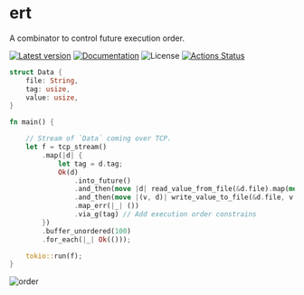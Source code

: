 # ert

A combinator to control future execution order.

[![Latest version](https://img.shields.io/crates/v/ert.svg)](https://crates.io/crates/ert)
[![Documentation](https://docs.rs/ert/badge.svg)](https://docs.rs/ert)
![License](https://img.shields.io/crates/l/ert.svg)
[![Actions Status](https://github.com/YushiOMOTE/ert/workflows/Rust/badge.svg)](https://github.com/YushiOMOTE/ert/actions)


```rust
struct Data {
    file: String,
    tag: usize,
    value: usize,
}

fn main() {

    // Stream of `Data` coming over TCP.
    let f = tcp_stream()
        .map(|d| {
            let tag = d.tag;
            Ok(d)
                .into_future()
                .and_then(move |d| read_value_from_file(&d.file).map(move |v| (v, d)))
                .and_then(move |(v, d)| write_value_to_file(&d.file, v + d.value))
                .map_err(|_| ())
                .via_g(tag) // Add execution order constrains
        })
        .buffer_unordered(100)
        .for_each(|_| Ok(()));

    tokio::run(f);
}
```

![order](https://raw.github.com/wiki/YushiOMOTE/ert/assets/order.png)
